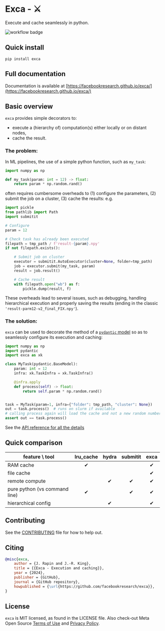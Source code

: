 # Exca - ⚔

Execute and cache seamlessly in python.

![workflow badge](https://github.com/facebookresearch/exca/actions/workflows/test-type-lint.yaml/badge.svg)

## Quick install

```
pip install exca
```

## Full documentation

Documentation is available at [https://facebookresearch.github.io/exca/](https://facebookresearch.github.io/exca/)

## Basic overview

`exca` provides simple decorators to:
- execute a (hierarchy of) computation(s) either locally or on distant nodes,
- cache the result.

### The problem:
In ML pipelines, the use of a simple python function, such as `my_task`:

```python
import numpy as np

def my_task(param: int = 12) -> float:
    return param * np.random.rand()
```

often requires cumbersome overheads to (1) configure the parameters, (2) submit the job on a cluster, (3) cache the results: e.g.
```python continuation fixture:tmp_path
import pickle
from pathlib import Path
import submitit

# Configure
param = 12

# Check task has already been executed
filepath = tmp_path / f'result-{param}.npy'
if not filepath.exists():

    # Submit job on cluster
    executor = submitit.AutoExecutor(cluster=None, folder=tmp_path)
    job = executor.submit(my_task, param)
    result = job.result()

    # Cache result
    with filepath.open("wb") as f:
        pickle.dump(result, f)
```

These overheads lead to several issues, such as debugging, handling hierarchical execution and properly saving the results (ending in the classic `'result-parm12-v2_final_FIX.npy'`).


### The solution:
`exca` can be used to decorate the method of a [`pydantic` model](https://docs.pydantic.dev/latest/) so as to seamlessly configure its execution and caching:

```python fixture:tmp_path
import numpy as np
import pydantic
import exca as xk

class MyTask(pydantic.BaseModel):
    param: int = 12
    infra: xk.TaskInfra = xk.TaskInfra()

    @infra.apply
    def process(self) -> float:
        return self.param * np.random.rand()


task = MyTask(param=1, infra={"folder": tmp_path, "cluster": None})
out = task.process()  # runs on slurm if available
# calling process again will load the cache and not a new random number
assert out == task.process()
```
See the [API reference for all the details](https://facebookresearch.github.io/exca/infra/reference.html#exca.TaskInfra)


## Quick comparison

| **feature \ tool**            | lru_cache | hydra |  submitit | exca |
| ----------------------------- | :-------: | :---: |  :------: | :--: |
| RAM cache                     | ✔         |       |           | ✔    |
| file cache                    |           |       |           | ✔    |
| remote compute                |           | ✔     |  ✔        | ✔    |
| pure python (vs command line) | ✔         |       |  ✔        | ✔    |
| hierarchical config           |           | ✔     |           | ✔    |

## Contributing

See the [CONTRIBUTING](.github/CONTRIBUTING.md) file for how to help out.

## Citing
```bibtex
@misc{exca,
    author = {J. Rapin and J.-R. King},
    title = {{Exca - Execution and caching}},
    year = {2024},
    publisher = {GitHub},
    journal = {GitHub repository},
    howpublished = {\url{https://github.com/facebookresearch/exca}},
}
```
## License

`exca` is MIT licensed, as found in the LICENSE file.
Also check-out Meta Open Source [Terms of Use](https://opensource.fb.com/legal/terms) and [Privacy Policy](https://opensource.fb.com/legal/privacy).
